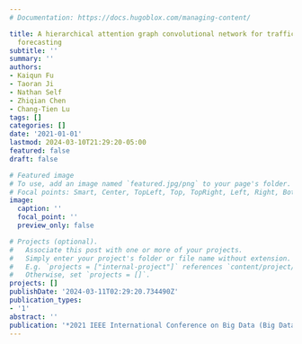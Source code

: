 ```yaml
---
# Documentation: https://docs.hugoblox.com/managing-content/

title: A hierarchical attention graph convolutional network for traffic incident impact
  forecasting
subtitle: ''
summary: ''
authors:
- Kaiqun Fu
- Taoran Ji
- Nathan Self
- Zhiqian Chen
- Chang-Tien Lu
tags: []
categories: []
date: '2021-01-01'
lastmod: 2024-03-10T21:29:20-05:00
featured: false
draft: false

# Featured image
# To use, add an image named `featured.jpg/png` to your page's folder.
# Focal points: Smart, Center, TopLeft, Top, TopRight, Left, Right, BottomLeft, Bottom, BottomRight.
image:
  caption: ''
  focal_point: ''
  preview_only: false

# Projects (optional).
#   Associate this post with one or more of your projects.
#   Simply enter your project's folder or file name without extension.
#   E.g. `projects = ["internal-project"]` references `content/project/deep-learning/index.md`.
#   Otherwise, set `projects = []`.
projects: []
publishDate: '2024-03-11T02:29:20.734490Z'
publication_types:
- '1'
abstract: ''
publication: '*2021 IEEE International Conference on Big Data (Big Data)*'
---
```

